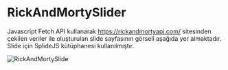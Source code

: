 # RickAndMortySlider
Javascript Fetch API kullanarak https://rickandmortyapi.com/ sitesinden çekilen veriler ile oluşturulan slide sayfasının görseli aşağıda yer almaktadır. 
Slide için SplideJS kütüphanesi kullanılmıştır.

![RickAndMortySlide](https://github.com/aysemineokyay/page-design/assets/114666477/8c5c94d1-f77b-4499-ac72-2383d60ae3e0)
